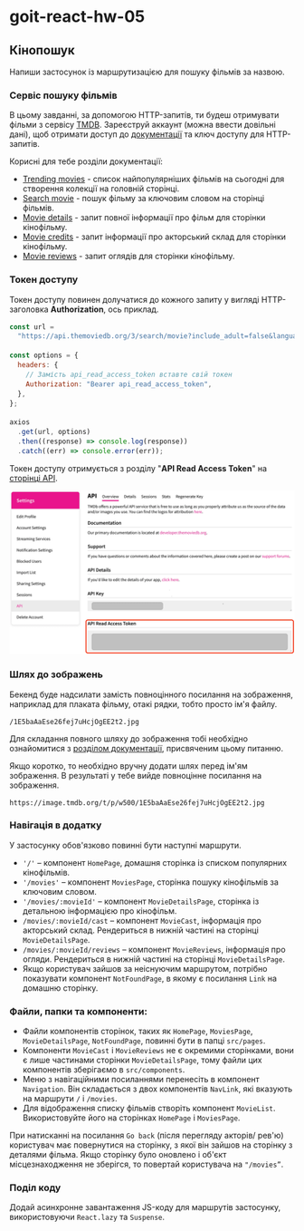 # goit-react-hw-05

## Кінопошук

Напиши застосунок із маршрутизацією для пошуку фільмів за назвою.

### Сервіс пошуку фільмів

В цьому завданні, за допомогою HTTP-запитів, ти будеш отримувати фільми з сервісу [TMDB](https://www.themoviedb.org/). Зареєструй аккаунт (можна ввести довільні дані), щоб отримати доступ до [документації](https://developer.themoviedb.org/docs/getting-started) та ключ доступу для HTTP-запитів.

Корисні для тебе розділи документації:

- [Trending movies](https://developer.themoviedb.org/reference/trending-movies) - список найпопулярніших фільмів на сьогодні для створення колекції на головній сторінці.
- [Search movie](https://developer.themoviedb.org/reference/search-movie) - пошук фільму за ключовим словом на сторінці фільмів.
- [Movie details](https://developer.themoviedb.org/reference/movie-details) - запит повної інформації про фільм для сторінки кінофільму.
- [Movie credits](https://developer.themoviedb.org/reference/movie-credits) - запит інформації про акторський склад для сторінки кінофільму.
- [Movie reviews](https://developer.themoviedb.org/reference/movie-reviews) - запит оглядів для сторінки кінофільму.

### Токен доступу

Токен доступу повинен долучатися до кожного запиту у вигляді HTTP-заголовка **Authorization**, ось приклад.

```js
const url =
  "https://api.themoviedb.org/3/search/movie?include_adult=false&language=en-US&page=1";

const options = {
  headers: {
    // Замість api_read_access_token вставте свій токен
    Authorization: "Bearer api_read_access_token",
  },
};

axios
  .get(url, options)
  .then((response) => console.log(response))
  .catch((err) => console.error(err));
```

Токен доступу отримується з розділу "**API Read Access Token**" на [сторінці API](https://www.themoviedb.org/settings/api).

![Preview API-token](./public/API-token.webp)

### Шлях до зображень

Бекенд буде надсилати замість повноцінного посилання на зображення, наприклад для плаката фільму, отакі рядки, тобто просто ім'я файлу.

```
/1E5baAaEse26fej7uHcjOgEE2t2.jpg
```

Для складання повного шляху до зображення тобі необхідно ознайомитися з [розділом документації](https://developer.themoviedb.org/docs/image-basics), присвяченим цьому питанню.

Якщо коротко, то необхідно вручну додати шлях перед ім'ям зображення. В результаті у тебе вийде повноцінне посилання на зображення.

```
https://image.tmdb.org/t/p/w500/1E5baAaEse26fej7uHcjOgEE2t2.jpg
```

### Навігація в додатку

У застосунку обов'язково повинні бути наступні маршрути.

- `'/'` – компонент `HomePage`, домашня сторінка із списком популярних кінофільмів.
- `'/movies'` – компонент `MoviesPage`, сторінка пошуку кінофільмів за ключовим словом.
- `'/movies/:movieId'` – компонент `MovieDetailsPage`, сторінка із детальною інформацією про кінофільм.
- `/movies/:movieId/cast` – компонент `MovieCast`, інформація про акторський склад. Рендериться в нижній частині на сторінці `MovieDetailsPage`.
- `/movies/:movieId/reviews` – компонент `MovieReviews`, інформація про огляди. Рендериться в нижній частині на сторінці `MovieDetailsPage`.
- Якщо користувач зайшов за неіснуючим маршрутом, потрібно показувати компонент `NotFoundPage`, в якому є посилання `Link` на домашню сторінку.

### Файли, папки та компоненти:

- Файли компонентів сторінок, таких як `HomePage`, `MoviesPage`, `MovieDetailsPage`, `NotFoundPage`, повинні бути в папці `src/pages`.
- Компоненти `MovieCast` і `MovieReviews` не є окремими сторінками, вони є лише частинами сторінки `MovieDetailsPage`, тому файли цих компонентів зберігаємо в `src/components`.
- Меню з навігаційними посиланнями перенесіть в компонент `Navigation`. Він складається з двох компонентів `NavLink`, які вказують на маршрути `/` і `/movies`.
- Для відображення списку фільмів створіть компонент `MovieList`. Використовуйте його на сторінках `HomePage` і `MoviesPage`.

При натисканні на посилання `Go back` (після перегляду акторів/ рев'ю) користувач має повернутися на сторінку, з якої він зайшов на сторінку з деталями фільма. Якщо сторінку було оновлено і об'єкт місцезнаходження не зберігся, то повертай користувача на `"/movies”`.

### Поділ коду

Додай асинхронне завантаження JS-коду для маршрутів застосунку, використовуючи `React.lazy` та `Suspense`.

